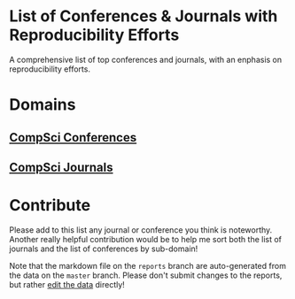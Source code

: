 # List of  Conferences & Journals with Reproducibility Efforts

A comprehensive list of top conferences and journals, with an enphasis on reproducibility efforts.

# Domains
## [CompSci Conferences](CompSci/conferences.md)
## [CompSci Journals](CompSci/journals.md)

# Contribute

Please add to this list any journal or conference you think is noteworthy. Another really helpful contribution would be to help me sort both the list of journals and the list of conferences by sub-domain!

Note that the markdown file on the `reports` branch are auto-generated from the data on the `master` branch. Please don't submit changes to the reports, but rather [edit the data](https://github.com/VickySteeves/list-awesome-cs-conferences-journals/edit/master/venues.yaml) directly!

